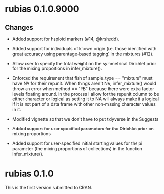 
# rubias 0.1.0.9000

## Changes

* Added support for haploid markers (#14, @krshedd).

* Added support for individuals of known origin (i.e. those identified with great accuracy using 
parentage-based tagging) in the mixtures (#12).

* Allow user to specify the total weight on the symmetrical Dirichlet prior for the mixing
proportions in infer_mixture().

* Enforced the requirement that fish of sample_type == "mixture" must have NA for their repunit.
When things aren't NA, infer_mixture() would throw an error when method == "PB" because there 
were extra factor levels floating around.  In the process I allow for the repunit column to be
either character or logical as setting it to NA will always make it a logical if it is not part
of a data frame with other non-missing character values in it.

* Modified vignette so that we don't have to put tidyverse in the Suggests

* Added support for user specified parameters for the Dirichlet prior on mixing proportions

* Added support for user-specified initial starting values for the pi parameter (the mixing proportions of collections)
in the function infer_mixture().





# rubias 0.1.0

This is the first version submitted to CRAN.
